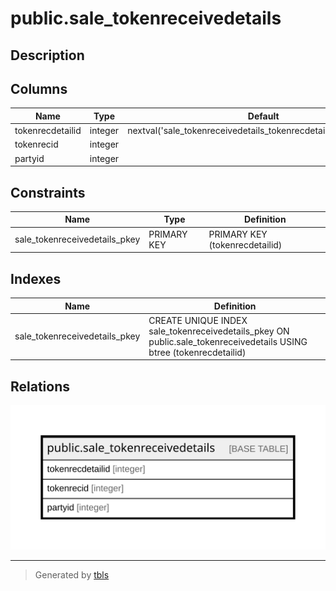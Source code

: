 # public.sale_tokenreceivedetails

## Description

## Columns

| Name | Type | Default | Nullable | Children | Parents | Comment |
| ---- | ---- | ------- | -------- | -------- | ------- | ------- |
| tokenrecdetailid | integer | nextval('sale_tokenreceivedetails_tokenrecdetailid_seq'::regclass) | false |  |  |  |
| tokenrecid | integer |  | true |  |  |  |
| partyid | integer |  | true |  |  |  |

## Constraints

| Name | Type | Definition |
| ---- | ---- | ---------- |
| sale_tokenreceivedetails_pkey | PRIMARY KEY | PRIMARY KEY (tokenrecdetailid) |

## Indexes

| Name | Definition |
| ---- | ---------- |
| sale_tokenreceivedetails_pkey | CREATE UNIQUE INDEX sale_tokenreceivedetails_pkey ON public.sale_tokenreceivedetails USING btree (tokenrecdetailid) |

## Relations

![er](public.sale_tokenreceivedetails.svg)

---

> Generated by [tbls](https://github.com/k1LoW/tbls)

